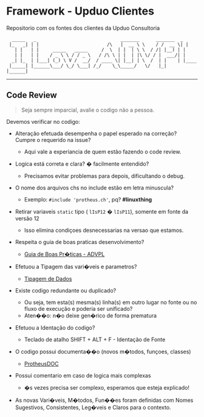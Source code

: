 # Framework - Upduo Clientes

Repositorio com os fontes dos clientes da Upduo Consultoria

```
  _____   _                               _______      _______  _
 |_   _| | |                         /\   |  __ \ \    / /  __ \| |
   | |   | |     _____   _____     /  \  | |  | \ \  / /| |__) | |
   | |   | |    / _ \ \ / / _ \   / /\ \ | |  | |\ \/ / |  ___/| |
  _| |_  | |___| (_) \ V /  __/  / ____ \| |__| | \  /  | |    | |____
 |_____| |______\___/ \_/ \___| /_/    \_\_____/   \/   |_|    |______|

```

---

## Code Review

> Seja sempre imparcial, avalie o codigo não a pessoa.

Devemos verificar no codigo:

+ Alteração efetuada desempenha o papel esperado na correção? Cumpre o requerido na issue?
     + Aqui vale a experiancia de quem estão fazendo o code review.

+ Logica está correta e clara? � facilmente entendido?
     + Precisamos evitar problemas para depois, dificultando o debug.

+ O nome dos arquivos chs no include estão em letra minuscula?
     + Exemplo: `#include 'protheus.ch'`, pq? **#linuxthing**

+ Retirar variaveis `static` tipo ( `lIsP12` � `lIsP11`), somente em fonte da versão 12
     + Isso elimina condiçoes desnecessarias na versao que estamos.

+ Respeita o guia de boas praticas desenvolvimento?
     + [Guia de Boas Pr�ticas - ADVPL](http://tdn.totvs.com.br/pages/viewpage.action?pageId=22480352)

+ Efetuou a Tipagem das vari�veis e parametros?
     + [Tipagem de Dados](http://tdn.totvs.com.br/display/tec/Tipagem+de+Dados)

+ Existe codigo redundante ou duplicado?
     + Ou seja, tem esta(s) mesma(s) linha(s) em outro lugar no fonte ou no fluxo de execução e poderia ser unificado?
     + Aten��o: n�o deixe gen�rico de forma prematura

+ Efetuou a Identação do codigo?
     + Teclado de atalho SHIFT + ALT + F - Identação de Fonte

+ O codigo possui documenta��o (novos m�todos, funçoes, classes)
     + [ProtheusDOC](https://tdn.totvs.com/display/tec/ProtheusDOC)

+ Possui comentario em caso de logica mais complexas
     + �s vezes precisa ser complexo, esperamos que esteja explicado!


+ As novas Vari�veis, M�todos, Fun��es foram definidas com Nomes Sugestivos, Consistentes, Leg�veis e Claros para o contexto.



